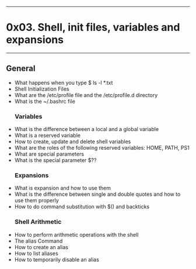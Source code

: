 ****************************************************
<h1>0x03. Shell, init files, variables and expansions</h1>

*****************************************************

<h2>General</h2>

<ul>

  
<li>What happens when you type $ ls -l *.txt</li>
<li>Shell Initialization Files</li>
<li>What are the /etc/profile file and the /etc/profile.d directory</li>
<li>What is the ~/.bashrc file</li>
<h3>Variables</h3>
  
<li>What is the difference between a local and a global variable</li>
<li>What is a reserved variable</li>
<li>How to create, update and delete shell variables</li>
<li>What are the roles of the following reserved variables: HOME, PATH, PS1</li>
<li>What are special parameters</li>
<li>What is the special parameter $??</li>
<h3>Expansions</h3>
  
<li>What is expansion and how to use them</li>
<li>What is the difference between single and double quotes and how to use them properly</li>
<li>How to do command substitution with $() and backticks</li>
<h3>Shell Arithmetic</h3>
  
<li>How to perform arithmetic operations with the shell</li>
<li>The alias Command</li>
<li>How to create an alias</li>
<li>How to list aliases</li>
<li>How to temporarily disable an alias</li>
  
 </ul> 

